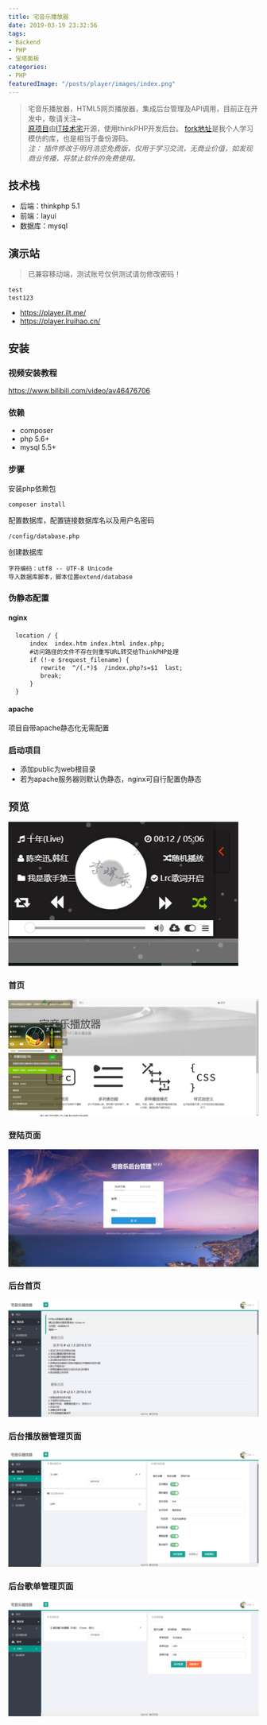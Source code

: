 ```yaml
---
title: 宅音乐播放器
date: 2019-03-19 23:32:56
tags:
- Backend
- PHP
- 宝塔面板
categories:
- PHP
featuredImage: "/posts/player/images/index.png"
---
```


> 宅音乐播放器，HTML5网页播放器，集成后台管理及API调用，目前正在开发中，敬请关注~  
[原项目](https://github.com/lzx8589561/zhai-music)由[IT技术宅](https://www.ilt.me)开源，使用thinkPHP开发后台。 [fork地址](https://github.com/Lruihao/zhai-music)是我个人学习模仿的库，也是相当于备份源码。  
*注： 插件修改于明月浩空免费版，仅用于学习交流，无商业价值，如发现商业传播，将禁止软件的免费使用。*

<!--more-->

## 技术栈
- 后端：thinkphp 5.1
- 前端：layui
- 数据库：mysql

## 演示站
> 已兼容移动端，测试账号仅供测试请勿修改密码！

```text 测试账号
test
test123
```
- https://player.ilt.me/
- https://player.lruihao.cn/

## 安装
### 视频安装教程
https://www.bilibili.com/video/av46476706
### 依赖
- composer
- php 5.6+
- mysql 5.5+

### 步骤
安装php依赖包
```
composer install
```
配置数据库，配置链接数据库名以及用户名密码
````
/config/database.php
````
创建数据库
```
字符编码：utf8 -- UTF-8 Unicode
导入数据库脚本，脚本位置extend/database
```
### 伪静态配置
#### nginx
```
  location / {
      index  index.htm index.html index.php;
      #访问路径的文件不存在则重写URL转交给ThinkPHP处理
      if (!-e $request_filename) {
         rewrite  ^/(.*)$  /index.php?s=$1  last;
         break;
      }
  }
```
#### apache
项目自带apache静态化无需配置
### 启动项目
- 添加public为web根目录
- 若为apache服务器则默认伪静态，nginx可自行配置伪静态

## 预览
![](images/player.png)
### 首页
![](images/index.png)
### 登陆页面
![](images/login.png)
### 后台首页
![](images/admin_index.png)
### 后台播放器管理页面
![](images/admin_player.png)
### 后台歌单管理页面
![](images/admin_song_sheet.png)
